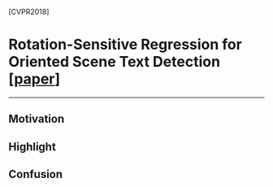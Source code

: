 
[CVPR2018]

# Rotation-Sensitive Regression for Oriented Scene Text Detection [[paper](https://arxiv.org/abs/1803.05265)]

---

## Motivation

## Highlight

## Confusion

